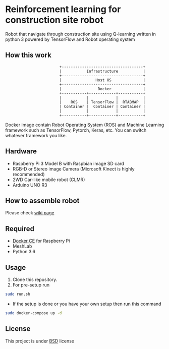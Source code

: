 Reinforcement learning for construction site robot
======

Robot that navigate through construction site using Q-learning written in python 3 powered by TensorFlow and Robot operating system  

How this work
------

```text
                        +------------------------------------+
                        |           Infrastructure           |
                        +------------------------------------+
                        |               Host OS              |
                        +------------------------------------+
                        |                Docker              |
                        +-----------+------------+-----------+
                        |           |            |           |
                        |    ROS    | TensorFlow |  RTABMAP  |
                        | Container |  Container | Container |
                        |           |            |           |
                        +-----------+------------+-----------+

```

Docker image contain Robot Operating System (ROS) and Machine Learning framework such as TensorFlow, Pytorch, Keras, etc.
You can switch whatever framework you like.

Hardware
------

- Raspberry Pi 3 Model B with Raspbian image SD card
- RGB-D or Stereo image Camera (Microsoft Kinect is highly recommended)
- 2WD Car-like mobile robot (CLMR)
- Arduino UNO R3

How to assemble robot
------

Please check [wiki page](https://github.com/kanokkorn/RL-bot/wiki)

Required
------

- [Docker CE](https://docs.docker.com/install/linux/docker-ce/debian/#install-docker-ce) for Raspberry Pi
- MeshLab
- Python 3.6

Usage
------

1. Clone this repository.
1. For pre-setup run

```bash
sudo run.sh
```

- If the setup is done or you have your own setup then run this command

```bash
sudo docker-compose up -d
```

License
------

This project is under [BSD](https://github.com/kanokkorn/RL-bot/blob/master/LICENSE) license

